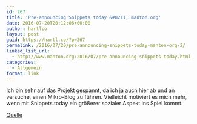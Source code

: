 ```yaml
---
id: 267
title: 'Pre-announcing Snippets.today &#8211; manton.org'
date: 2016-07-20T20:12:06+00:00
author: hartlco
layout: post
guid: https://hartl.co/?p=267
permalink: /2016/07/20/pre-announcing-snippets-today-manton-org-2/
linked_list_url:
  - http://www.manton.org/2016/07/pre-announcing-snippets-today.html
categories:
  - Allgemein
format: link
---
```

Ich bin sehr auf das Projekt gespannt, da ich ja auch hier ab und an versuche, einen Mikro-Blog zu führen. Vielleicht motiviert es mich mehr, wenn mit Snippets.today ein größerer sozialer Aspekt ins Spiel kommt.

[Quelle](http://www.manton.org/2016/07/pre-announcing-snippets-today.html)